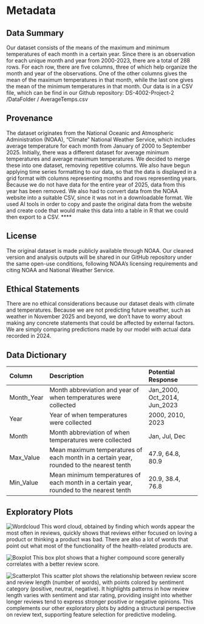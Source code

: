 # Metadata

## Data Summary

Our dataset consists of the means of the maximum and minimum temperatures of each month in a certain year. Since there is an observation for each unique month and year from 2000-2023, there are a total of 288 rows. For each row, there are five columns, three of which help organize the month and year of the observations. One of the other columns gives the mean of the maximum temperatures in that month, while the last one gives the mean of the minimum temperatures in that month. Our data is in a CSV file, which can be find in our Github repository: DS-4002-Project-2 /DataFolder / AverageTemps.csv

## Provenance

The dataset originates from the National Oceanic and Atmospheric Administration (NOAA), “Climate” National Weather Service, which includes average temperature for each month from January of 2000 to September 2025. Initially, there was a different dataset for average minimum temperatures and average maximum temperatures. We decided to merge these into one dataset, removing repetitive columns. We also have begun applying time series formatting to our data, so that the data is displayed in a grid format with columns representing months and rows representing years. Because we do not have data for the entire year of 2025, data from this year has been removed. We also had to convert data from the NOAA website into a suitable CSV, since it was not in a downloadable format. We used AI tools in order to copy and paste the original data from the website and create code that would make this data into a table in R that we could then export to a CSV. ****

## License

The original dataset is made publicly available through NOAA. Our cleaned version and analysis outputs will be shared in our GitHub repository under the same open-use conditions, following NOAA’s licensing requirements and citing NOAA and National Weather Service. 

## Ethical Statements

There are no ethical considerations because our dataset deals with climate and temperatures. Because we are not predicting future weather, such as weather in November 2025 and beyond, we don’t have to worry about making any concrete statements that could be affected by external factors. We are simply comparing predictions made by our model with actual data recorded in 2024. 

## Data Dictionary

| Column | Description | Potential Response |
| :------- | :------- | :------- |
| Month_Year | Month abbreviation and year of when temperatures were collected | Jan_2000, Oct_2014, Jun_2023 |
| Year | Year of when temperatures were collected | 2000, 2010, 2023 |
| Month | Month abbreviation of when temperatures were collected | Jan, Jul, Dec|
| Max_Value | Mean maximum temperatures of each month in a certain year, rounded to the nearest tenth | 47.9, 64.8, 80.9|
| Min_Value | Mean minimum temperatures of each month in a certain year, rounded to the nearest tenth | 20.9, 38.4, 76.8|

## Exploratory Plots
![Wordcloud](../OUTPUT/1wordcloud.png)
This word cloud, obtained by finding which words appear the most often in reviews, quickly shows that reviews either focused on loving a product or thinking a product was bad. There are also a lot of words that point out what most of the functionality of the health-related products are.

![Boxplot](../OUTPUT/3boxplot.png)
This box plot shows that a higher compound score generally correlates with a better review score.

![Scatterplot](../OUTPUT/2scatterplot.png)
This scatter plot shows the relationship between review score and review length (number of words), with points colored by sentiment category (positive, neutral, negative). It highlights patterns in how review length varies with sentiment and star rating, providing insight into whether longer reviews tend to express stronger positive or negative opinions. This complements our other exploratory plots by adding a structural perspective on review text, supporting feature selection for predictive modeling.

